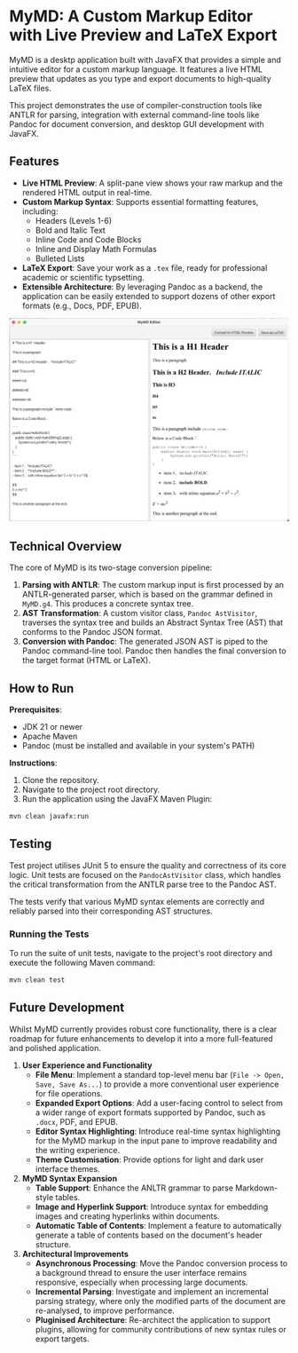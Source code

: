 # MyMD: A Custom Markup Editor with Live Preview and LaTeX Export

MyMD is a desktp application built with JavaFX that provides a simple and intuitive editor for a custom markup language. It features a live HTML preview that updates as you type and export documents to high-quality LaTeX files.

This project demonstrates the use of compiler-construction tools like ANTLR for parsing, integration with external command-line tools like Pandoc for document conversion, and desktop GUI development with JavaFX.

## Features

- **Live HTML Preview**: A split-pane view shows your raw markup and the rendered HTML output in real-time.
- **Custom Markup Syntax**: Supports essential formatting features, including:
    - Headers (Levels 1-6)
    - Bold and Italic Text
    - Inline Code and Code Blocks
    - Inline and Display Math Formulas
    - Bulleted Lists
- **LaTeX Export**: Save your work as a `.tex` file, ready for professional academic or scientific typsetting.
- **Extensible Architecture**: By leveraging Pandoc as a backend, the application can be easily extended to support dozens of other export formats (e.g., Docs, PDF, EPUB).

![Demo](docs/images/Demo.png)

## Technical Overview

The core of MyMD is its two-stage conversion pipeline:
1. **Parsing with ANTLR**: The custom markup input is first processed by an ANTLR-generated parser, which is based on the grammar defined in `MyMD.g4`. This produces a concrete syntax tree.
2. **AST Transformation**: A custom visitor class, `Pandoc AstVisitor`, traverses the syntax tree and builds an Abstract Syntax Tree (AST) that conforms to the Pandoc JSON format.
3. **Conversion with Pandoc**: The generated JSON AST is piped to the Pandoc command-line tool. Pandoc then handles the final conversion to the target format (HTML or LaTeX).

## How to Run

**Prerequisites**:
- JDK 21 or newer
- Apache Maven
- Pandoc (must be installed and available in your system's PATH)

**Instructions**:
1. Clone the repository.
2. Navigate to the project root directory.
3. Run the application using the JavaFX Maven Plugin:
```Bash
mvn clean javafx:run
```

## Testing

Test project utilises JUnit 5 to ensure the quality and correctness of its core logic. Unit tests are focused on the `PandocAstVisitor` class, which handles the critical transformation from the ANTLR parse tree to the Pandoc AST.

The tests verify that various MyMD syntax elements are correctly and reliably parsed into their corresponding AST structures.

### Running the Tests

To run the suite of unit tests, navigate to the project's root directory and execute the following Maven command:
```Bash
mvn clean test
```

## Future Development

Whilst MyMD currently provides robust core functionality, there is a clear roadmap for future enhancements to develop it into a more full-featured and polished application.

1. **User Experience and Functionality**
    - **File Menu**: Implement a standard top-level menu bar (`File -> Open, Save, Save As...`) to provide a more conventional user experience for file operations.
    - **Expanded Export Options**: Add a user-facing control to select from a wider range of export formats supported by Pandoc, such as `.docx`, PDF, and EPUB.
    - **Editor Syntax Highlighting**: Introduce real-time syntax highlighting for the MyMD markup in the input pane to improve readability and the writing experience.
    - **Theme Customisation**: Provide options for light and dark user interface themes.
2. **MyMD Syntax Expansion**
    - **Table Support**: Enhance the ANLTR grammar to parse Markdown-style tables.
    - **Image and Hyperlink Support**: Introduce syntax for embedding images and creating hyperlinks within documents.
    - **Automatic Table of Contents**: Implement a feature to automatically generate a table of contents based on the document's header structure.
3. **Architectural Improvements**
    - **Asynchronous Processing**: Move the Pandoc conversion process to a background thread to ensure the user interface remains responsive, especially when processing large documents.
    - **Incremental Parsing**: Investigate and implement an incremental parsing strategy, where only the modified parts of the document are re-analysed, to improve performance.
    - **Pluginised Architecture**: Re-architect the application to support plugins, allowing for community contributions of new syntax rules or export targets.